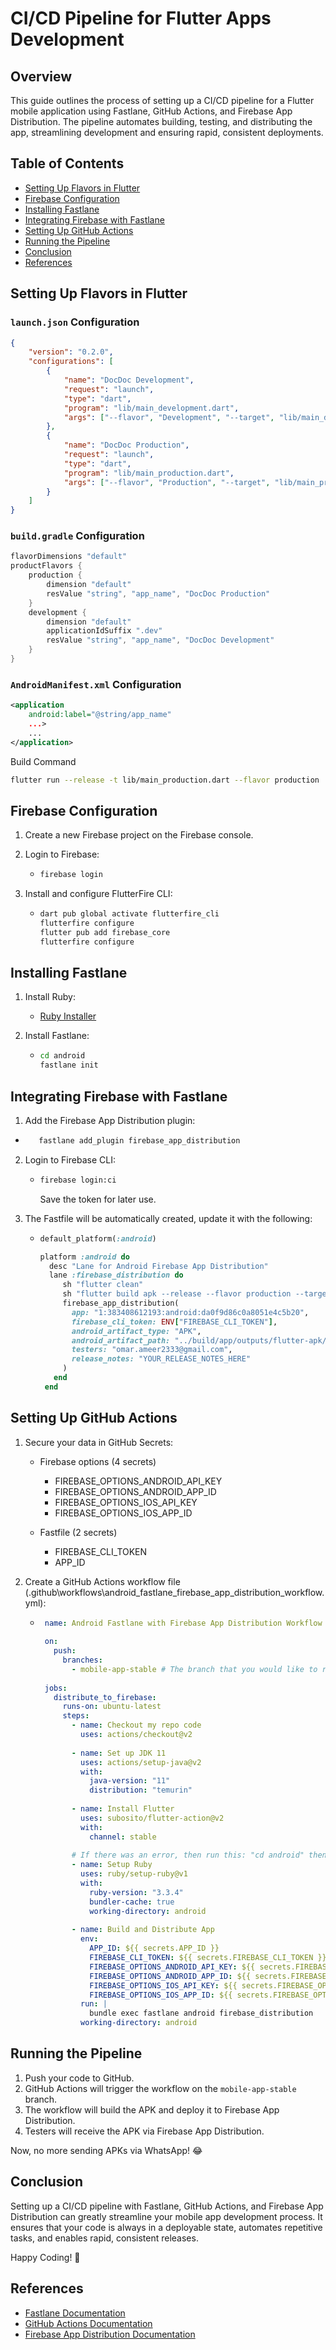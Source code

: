 # CI/CD Pipeline for Flutter Apps Development

## Overview
This guide outlines the process of setting up a CI/CD pipeline for a Flutter mobile application using Fastlane, GitHub Actions, and Firebase App Distribution. The pipeline automates building, testing, and distributing the app, streamlining development and ensuring rapid, consistent deployments.

## Table of Contents
- [Setting Up Flavors in Flutter](#setting-up-flavors-in-flutter)
- [Firebase Configuration](#firebase-configuration)
- [Installing Fastlane](#installing-fastlane)
- [Integrating Firebase with Fastlane](#integrating-firebase-with-fastlane)
- [Setting Up GitHub Actions](#setting-up-github-actions)
- [Running the Pipeline](#running-the-pipeline)
- [Conclusion](#conclusion)
- [References](#references)

## Setting Up Flavors in Flutter

### `launch.json` Configuration
```json
{
    "version": "0.2.0",
    "configurations": [
        {
            "name": "DocDoc Development",
            "request": "launch",
            "type": "dart",
            "program": "lib/main_development.dart",
            "args": ["--flavor", "Development", "--target", "lib/main_development.dart"]
        },
        {
            "name": "DocDoc Production",
            "request": "launch",
            "type": "dart",
            "program": "lib/main_production.dart",
            "args": ["--flavor", "Production", "--target", "lib/main_production.dart"]
        }
    ]
}
```
### `build.gradle` Configuration
```groovy
flavorDimensions "default"
productFlavors {
    production {
        dimension "default"
        resValue "string", "app_name", "DocDoc Production"
    }
    development {
        dimension "default"
        applicationIdSuffix ".dev"
        resValue "string", "app_name", "DocDoc Development"
    }
}
```

### `AndroidManifest.xml` Configuration
```xml
<application
    android:label="@string/app_name"
    ...>
    ...
</application>
```

Build Command
```sh
flutter run --release -t lib/main_production.dart --flavor production
```

## Firebase Configuration

1. Create a new Firebase project on the Firebase console.
   
2. Login to Firebase:
   
   - ```sh
     firebase login
     ```
     
3. Install and configure FlutterFire CLI:
   
   - ```sh
     dart pub global activate flutterfire_cli
     flutterfire configure
     flutter pub add firebase_core
     flutterfire configure
     ```

## Installing Fastlane

1. Install Ruby:

   - [Ruby Installer](https://rubyinstaller.org/)

2. Install Fastlane:
   
   - ```sh
     cd android
     fastlane init
     ```

## Integrating Firebase with Fastlane

1. Add the Firebase App Distribution plugin:

- ```sh
     fastlane add_plugin firebase_app_distribution
     ```
   
2. Login to Firebase CLI:
   
   - ```sh
     firebase login:ci
     ```
     Save the token for later use.
     
3. The Fastfile will be automatically created, update it with the following:
   
   - ```ruby
     default_platform(:android)

     platform :android do
       desc "Lane for Android Firebase App Distribution"
       lane :firebase_distribution do
          sh "flutter clean"
          sh "flutter build apk --release --flavor production --target lib/main_production.dart --no-tree-shake-icons"
          firebase_app_distribution(
            app: "1:383408612193:android:da0f9d86c0a8051e4c5b20",
            firebase_cli_token: ENV["FIREBASE_CLI_TOKEN"],
            android_artifact_type: "APK",
            android_artifact_path: "../build/app/outputs/flutter-apk/app-production-release.apk",
            testers: "omar.ameer2333@gmail.com",
            release_notes: "YOUR_RELEASE_NOTES_HERE"
          )
        end
      end
     ```

## Setting Up GitHub Actions

1. Secure your data in GitHub Secrets:

   - Firebase options (4 secrets)
     - FIREBASE_OPTIONS_ANDROID_API_KEY
     - FIREBASE_OPTIONS_ANDROID_APP_ID
     - FIREBASE_OPTIONS_IOS_API_KEY
     - FIREBASE_OPTIONS_IOS_APP_ID
       
   - Fastfile (2 secrets)
     - FIREBASE_CLI_TOKEN
     - APP_ID

2. Create a GitHub Actions workflow file (.github\workflows\android_fastlane_firebase_app_distribution_workflow.yml):

   - ```yaml
      name: Android Fastlane with Firebase App Distribution Workflow
      
      on:
        push:
          branches:
            - mobile-app-stable # The branch that you would like to run the workflow when you push into it.
      
      jobs:
        distribute_to_firebase:
          runs-on: ubuntu-latest
          steps:
            - name: Checkout my repo code
              uses: actions/checkout@v2
      
            - name: Set up JDK 11
              uses: actions/setup-java@v2
              with:
                java-version: "11"
                distribution: "temurin"
      
            - name: Install Flutter
              uses: subosito/flutter-action@v2
              with:
                channel: stable
      
            # If there was an error, then run this: "cd android" then "bundle lock --add-platform x86_64-linux"
            - name: Setup Ruby
              uses: ruby/setup-ruby@v1
              with:
                ruby-version: "3.3.4"
                bundler-cache: true
                working-directory: android
      
            - name: Build and Distribute App
              env:
                APP_ID: ${{ secrets.APP_ID }}
                FIREBASE_CLI_TOKEN: ${{ secrets.FIREBASE_CLI_TOKEN }}
                FIREBASE_OPTIONS_ANDROID_API_KEY: ${{ secrets.FIREBASE_OPTIONS_ANDROID_API_KEY }}
                FIREBASE_OPTIONS_ANDROID_APP_ID: ${{ secrets.FIREBASE_OPTIONS_ANDROID_APP_ID }}
                FIREBASE_OPTIONS_IOS_API_KEY: ${{ secrets.FIREBASE_OPTIONS_IOS_API_KEY }}
                FIREBASE_OPTIONS_IOS_APP_ID: ${{ secrets.FIREBASE_OPTIONS_IOS_APP_ID }}
              run: |
                bundle exec fastlane android firebase_distribution
              working-directory: android
     ```

## Running the Pipeline

1. Push your code to GitHub.
2. GitHub Actions will trigger the workflow on the `mobile-app-stable` branch.
3. The workflow will build the APK and deploy it to Firebase App Distribution.
4. Testers will receive the APK via Firebase App Distribution.

Now, no more sending APKs via WhatsApp! 😂

## Conclusion

Setting up a CI/CD pipeline with Fastlane, GitHub Actions, and Firebase App Distribution can greatly streamline your mobile app development process. It ensures that your code is always in a deployable state, automates repetitive tasks, and enables rapid, consistent releases.

Happy Coding! 🚀

## References

- [Fastlane Documentation](https://docs.fastlane.tools/)
- [GitHub Actions Documentation](https://docs.github.com/en/actions/learn-github-actions/understanding-github-actions)
- [Firebase App Distribution Documentation](https://firebase.google.com/docs/app-distribution)
